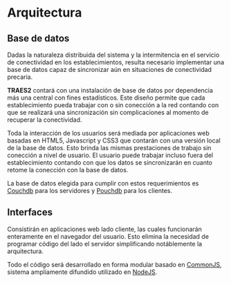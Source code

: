 # Arquitectura
## Base de datos
Dadas la naturaleza distribuida del sistema y la intermitencia en el servicio de conectividad en los establecimientos, resulta necesario implementar una base de datos capaz de sincronizar aún en situaciones de conectividad precaria.

**TRAES2** contará con una instalación de base de datos por dependencia más una central con fines estadísticos.
Este diseño permite que cada establecimiento pueda trabajar con o sin conección a la red contando con que se realizará una sincronización sin complicaciones al momento de recuperar la conectividad.

Toda la interacción de los usuarios será mediada por aplicaciones web basadas en HTML5, Javascript y CSS3 que contarán con una versión local de la base de datos. Esto brinda las mismas prestaciones de trabajo sin conección a nivel de usuario.
El usuario puede trabajar incluso fuera del establecimiento contando con que los datos se sincronizarán en cuanto retome la conección con la base de datos.

La base de datos elegida para cumplir con estos requerimientos es [Couchdb](https://couchdb.apache.org/) para los servidores y [Pouchdb](http://pouchdb.com/) para los clientes.

## Interfaces
Consistirán en aplicaciones web lado cliente, las cuales funcionarán enteramente en el navegador del usuario.
Esto elimina la necesidad de programar código del lado el servidor simplificando notáblemente la arquitectura.

Todo el código será desarrollado en forma modular basado en [CommonJS](http://wiki.commonjs.org/wiki/CommonJS),  sistema ampliamente difundido utilizado en [NodeJS](http://nodejs.org/).
